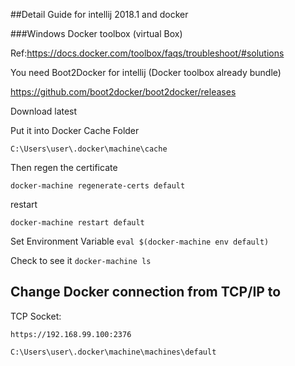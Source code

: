 ##Detail Guide for intellij 2018.1 and docker

###Windows Docker toolbox (virtual Box)

Ref:https://docs.docker.com/toolbox/faqs/troubleshoot/#solutions

You need Boot2Docker for intellij (Docker toolbox already bundle) 

https://github.com/boot2docker/boot2docker/releases

Download latest

Put it into Docker Cache Folder

`C:\Users\user\.docker\machine\cache`

Then regen the certificate

`docker-machine regenerate-certs default`

restart

`docker-machine restart default`

Set Environment Variable
`eval $(docker-machine env default)`

Check to see it
`docker-machine ls`

## Change Docker connection from TCP/IP to

TCP Socket: 

`https://192.168.99.100:2376`

`C:\Users\user\.docker\machine\machines\default`
